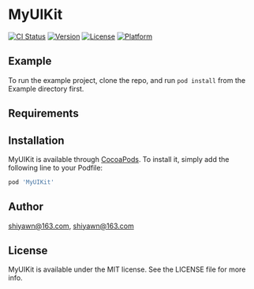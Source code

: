 # MyUIKit

[![CI Status](https://img.shields.io/travis/shiyawn@163.com/MyUIKit.svg?style=flat)](https://travis-ci.org/shiyawn@163.com/MyUIKit)
[![Version](https://img.shields.io/cocoapods/v/MyUIKit.svg?style=flat)](https://cocoapods.org/pods/MyUIKit)
[![License](https://img.shields.io/cocoapods/l/MyUIKit.svg?style=flat)](https://cocoapods.org/pods/MyUIKit)
[![Platform](https://img.shields.io/cocoapods/p/MyUIKit.svg?style=flat)](https://cocoapods.org/pods/MyUIKit)

## Example

To run the example project, clone the repo, and run `pod install` from the Example directory first.

## Requirements

## Installation

MyUIKit is available through [CocoaPods](https://cocoapods.org). To install
it, simply add the following line to your Podfile:

```ruby
pod 'MyUIKit'
```

## Author

shiyawn@163.com, shiyawn@163.com

## License

MyUIKit is available under the MIT license. See the LICENSE file for more info.
